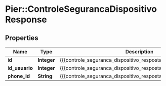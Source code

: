 # Pier::ControleSegurancaDispositivoResponse

## Properties
Name | Type | Description | Notes
------------ | ------------- | ------------- | -------------
**id** | **Integer** | {{{controle_seguranca_dispositivo_resposta_id_descricao}}} | [optional] 
**id_usuario** | **Integer** | {{{controle_seguranca_dispositivo_resposta_id_usuario_descricao}}} | [optional] 
**phone_id** | **String** | {{{controle_seguranca_dispositivo_resposta_phone_id_descricao}}} | [optional] 



